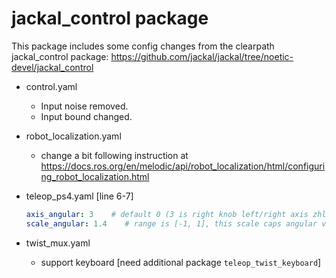 # jackal_control package

This package includes some config changes from the clearpath jackal_control package: https://github.com/jackal/jackal/tree/noetic-devel/jackal_control

* control.yaml 
  * Input noise removed.
  * Input bound changed. 

* robot_localization.yaml
  * change a bit following instruction at https://docs.ros.org/en/melodic/api/robot_localization/html/configuring_robot_localization.html

* teleop_ps4.yaml [line 6-7]
    ```yaml
    axis_angular: 3    # default 0 (3 is right knob left/right axis zhl)
    scale_angular: 1.4    # range is [-1, 1], this scale caps angular vel [-1.4, 1.4]
    ```

* twist_mux.yaml
  * support keyboard [need additional package `teleop_twist_keyboard`]

